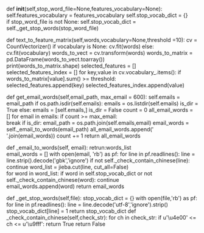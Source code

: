 
def __init__(self,stop_word_file=None,features_vocabulary=None):
        self.features_vocabulary = features_vocabulary
        self.stop_vocab_dict = {}  
        if stop_word_file is not None:
            self.stop_vocab_dict = self._get_stop_words(stop_word_file)

def text_to_feature_matrix(self,words,vocabulary=None,threshold =10):
        cv = CountVectorizer()
        if vocabulary is None:
            cv.fit(words)
        else:
            cv.fit(vocabulary)
        words_to_vect = cv.transform(words)
        words_to_matrix = pd.DataFrame(words_to_vect.toarray())  
        print(words_to_matrix.shape)
        selected_features = []
        selected_features_index = []
        for key,value in cv.vocabulary_.items():
            if words_to_matrix[value].sum() >= threshold:  
                selected_features.append(key)
                selected_features_index.append(value)

def get_email_words(self,email_path, max_email = 600):
        self.emails = email_path
        if os.path.isdir(self.emails):
            emails = os.listdir(self.emails)
            is_dir = True
        else:
            emails = [self.emails,]
            is_dir = False
        count = 0
        all_email_words = []
        for email in emails:
            if count >= max_email:  
                break
            if is_dir:
                email_path = os.path.join(self.emails,email)
            email_words = self._email_to_words(email_path)
            all_email_words.append(' '.join(email_words))
            count += 1
        return all_email_words

def _email_to_words(self, email):
        retrun:words_list  
        email_words = []
        with open(email, 'rb') as pf:
            for line in pf.readlines():
                line = line.strip().decode('gbk','ignore')
                if not self._check_contain_chinese(line):  
                    continue
                word_list = jieba.cut(line, cut_all=False)  
                for word in word_list:
                    if word in self.stop_vocab_dict or not self._check_contain_chinese(word):
                        continue  
                    email_words.append(word)
            return email_words

def _get_stop_words(self,file):
        stop_vocab_dict = {}
        with open(file,'rb') as pf:
            for line in pf.readlines():
                line = line.decode('utf-8','ignore').strip()
                stop_vocab_dict[line] = 1
        return stop_vocab_dict
def _check_contain_chinese(self,check_str):
        for ch in check_str:
            if u'\u4e00' <= ch <= u'\u9fff':
                return True
        return False

